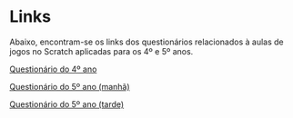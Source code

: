 # Links
 
Abaixo, encontram-se os links dos questionários relacionados à aulas de jogos no Scratch aplicadas para os 4º e 5º anos.

<p><a href="https://docs.google.com/forms/d/1euNAq2DGmqza4nIQdJkFZutdnzFHCPROPNL6UHXWxWM/viewform?edit_requested=true" target="_blank"> Questionário do 4º ano </a></p>

<p><a href="https://docs.google.com/forms/d/14tC6vS5fBypCpvz-XBSuA97qQeofyJiJDxequIVJcco/viewform?edit_requested=true" target="_blank"> Questionário do 5º ano (manhã)</a></p>
<p><a href="https://docs.google.com/forms/d/1LvpZGutJMPpZ-HM2uGFYNcgfAC1_pjsF1ixOi9R1RIY/viewform?edit_requested=true" target="_blank"> Questionário do 5º ano (tarde)</a></p>
           
